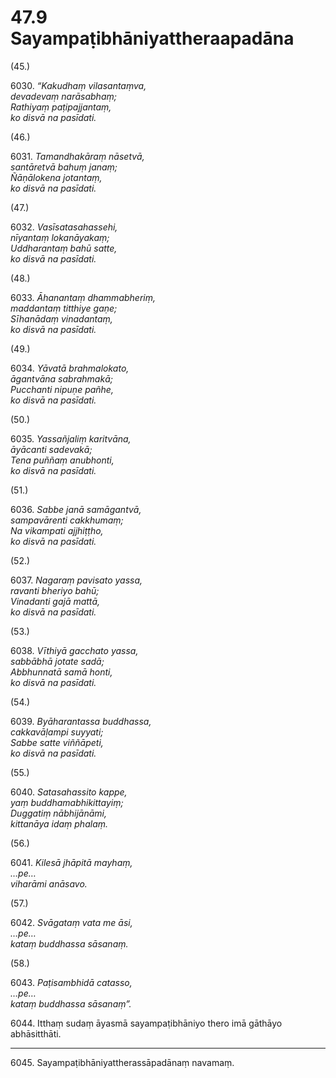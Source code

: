 

# 47.9 Sayampaṭibhāniyattheraapadāna



(45.)

6030\. _“Kakudhaṃ vilasantaṃva,_  
_devadevaṃ narāsabhaṃ;_  
_Rathiyaṃ paṭipajjantaṃ,_  
_ko disvā na pasīdati._  


(46.)

6031\. _Tamandhakāraṃ nāsetvā,_  
_santāretvā bahuṃ janaṃ;_  
_Ñāṇālokena jotantaṃ,_  
_ko disvā na pasīdati._  


(47.)

6032\. _Vasīsatasahassehi,_  
_nīyantaṃ lokanāyakaṃ;_  
_Uddharantaṃ bahū satte,_  
_ko disvā na pasīdati._  


(48.)

6033\. _Āhanantaṃ dhammabheriṃ,_  
_maddantaṃ titthiye gaṇe;_  
_Sīhanādaṃ vinadantaṃ,_  
_ko disvā na pasīdati._  


(49.)

6034\. _Yāvatā brahmalokato,_  
_āgantvāna sabrahmakā;_  
_Pucchanti nipuṇe pañhe,_  
_ko disvā na pasīdati._  


(50.)

6035\. _Yassañjaliṃ karitvāna,_  
_āyācanti sadevakā;_  
_Tena puññaṃ anubhonti,_  
_ko disvā na pasīdati._  


(51.)

6036\. _Sabbe janā samāgantvā,_  
_sampavārenti cakkhumaṃ;_  
_Na vikampati ajjhiṭṭho,_  
_ko disvā na pasīdati._  


(52.)

6037\. _Nagaraṃ pavisato yassa,_  
_ravanti bheriyo bahū;_  
_Vinadanti gajā mattā,_  
_ko disvā na pasīdati._  


(53.)

6038\. _Vīthiyā gacchato yassa,_  
_sabbābhā jotate sadā;_  
_Abbhunnatā samā honti,_  
_ko disvā na pasīdati._  


(54.)

6039\. _Byāharantassa buddhassa,_  
_cakkavāḷampi suyyati;_  
_Sabbe satte viññāpeti,_  
_ko disvā na pasīdati._  


(55.)

6040\. _Satasahassito kappe,_  
_yaṃ buddhamabhikittayiṃ;_  
_Duggatiṃ nābhijānāmi,_  
_kittanāya idaṃ phalaṃ._  


(56.)

6041\. _Kilesā jhāpitā mayhaṃ,_  
_…pe…_  
_viharāmi anāsavo._  


(57.)

6042\. _Svāgataṃ vata me āsi,_  
_…pe…_  
_kataṃ buddhassa sāsanaṃ._  


(58.)

6043\. _Paṭisambhidā catasso,_  
_…pe…_  
_kataṃ buddhassa sāsanaṃ”._  


6044\. Itthaṃ sudaṃ āyasmā sayampaṭibhāniyo thero imā gāthāyo abhāsitthāti.

---

6045\. Sayampaṭibhāniyattherassāpadānaṃ navamaṃ.





